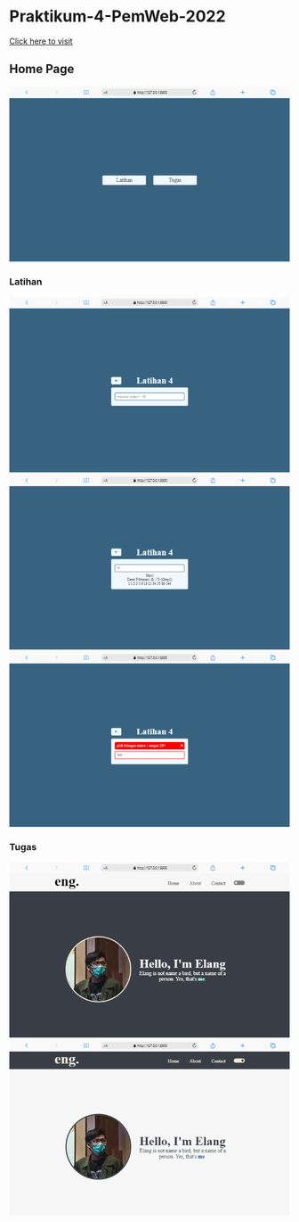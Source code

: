 # Praktikum-4-PemWeb-2022

<a href="https://maybeenang.github.io/Praktikum-4-PemWeb-2022/">Click here to visit</a>

## Home Page

<img src="./img/ss1.png"/>

### Latihan

<img src="./img/ss2.png"/>
<img src="./img/ss3.png"/>
<img src="./img/ss4.png"/>

### Tugas

<img src="./img/ss5.png"/>
<img src="./img/ss6.png"/>

